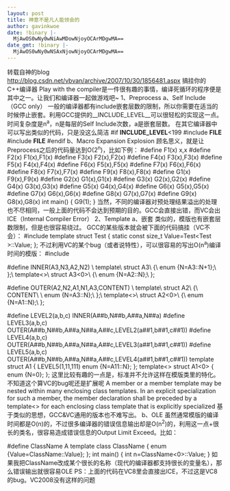 ```yaml
---
layout: post
title: 神意不是凡人能领会的
author: gavinkwoe
date: !binary |-
  MjAwOS0wNy0wNiAwMDowNjoyOCArMDgwMA==
date_gmt: !binary |-
  MjAwOS0wNy0wNSAxNjowNjoyOCArMDgwMA==
---
```

转载自神的blog
http://blog.csdn.net/vbvan/archive/2007/10/30/1856481.aspx
搞挂你的C++编译器
Play  with the compiler是一件很有趣的事情，编译死循环的程序便是其中之一。让我们和编译器一起做游戏吧~
1、Preprocess
a、Self Include（GCC only）
一般的编译器都有include嵌套层数的限制，所以你需要在适当的时候停止嵌套。利用GCC提供的__INCLUDE_LEVEL__可以很轻松的实现这一点。时间复杂度是n<sup>a</sup>，n是每层的Self Include次数，a是嵌套层数。
在其它编译器中可以写出类似的代码，只是没这么简洁
#if __INCLUDE_LEVEL__<199
#include __FILE__
#include __FILE__
#endif
b、Macro Expansion Explosion
顾名思义，就是让Preprocess之后的代码量达到O(2<sup>n</sup>)，比如下例：
#define F1(x) x,x
#define F2(x) F1(x),F1(x)
#define F3(x) F2(x),F2(x)
#define F4(x) F3(x),F3(x)
#define F5(x) F4(x),F4(x)
#define F6(x) F5(x),F5(x)
#define F7(x) F6(x),F6(x)
#define F8(x) F7(x),F7(x)
#define F9(x) F8(x),F8(x)
#define G1(x) F9(x),F9(x)
#define G2(x) G1(x),G1(x)
#define G3(x) G2(x),G2(x)
#define G4(x) G3(x),G3(x)
#define G5(x) G4(x),G4(x)
#define G6(x) G5(x),G5(x)
#define G7(x) G6(x),G6(x)
#define G8(x) G7(x),G7(x)
#define G9(x) G8(x),G8(x)
int main()
{
G9(1);
}
当然，不同的编译器对预处理结果溢出的处理也不尽相同，一般上面的代码不会达到预期的目的。GCC会直接出错，而VC会出ICE（Internal Compiler Error）
2、Template
a、嵌套
类似的，模版也有嵌套层数限制，但是也很容易绕过。
GCC的某些版本就会被下面的代码搞挂（VC不会）：
#include <cstddef>
template <class T>
struct Test {
static const size_t Value=Test<Test<T> >::Value;
};
不过利用VC的某个bug（或者说特性），可以很容易的写出O(n<sup>a</sup>)编译时间的模版：
#include <cstddef>
<p align="left">#define INNER(A3,N3,A2,N2) \
template<size_t N3>\
struct A3\
{\
enum {N=A3<N3-1>::N+1};\
};\
template<>\
struct A3<0>\
{\
enum {N=A2<N2-1>::N};\
};
<p align="left">#define OUTER(A2,N2,A1,N1,A3,CONTENT) \
template<size_t N2>\
struct A2\
{\
CONTENT\
\
enum {N=A3<N2>::N};\
};\
template<>\
struct A2<0>\
{\
enum {N=A1<N1-1>::N};\
};
<p align="left">#define LEVEL2(a,b,c) INNER(A##b,N##b,A##a,N##a)
#define LEVEL3(a,b,c) OUTER(A##b,N##b,A##a,N##a,A##c,LEVEL2(a##1,b##1,c##1))
#define LEVEL4(a,b,c) OUTER(A##b,N##b,A##a,N##a,A##c,LEVEL3(a##1,b##1,c##1))
#define LEVEL5(a,b,c) OUTER(A##b,N##b,A##a,N##a,A##c,LEVEL4(a##1,b##1,c##1))
template<size_t N1>
struct A1
{
LEVEL5(1,11,111)
enum {N=A11<N1>::N};
};
template<>
struct A1<0>
{
enum {N=0};
};
这里比较有趣的一点是，标准并不允许这样在模版类里的特化。不知道这个算VC的bug呢还是扩展呢
A member or a member template may be nested within many enclosing class templates. In an explicit specialization for such a member, the member declaration shall be preceded by a template<> for each enclosing class template that is explicitly specialized
基于类似的思想，GCC&VC通用的版本也不难写出。
b、OLE
虽然通常模版的编译时间都是O(n)的，不过很多编译器的错误信息输出却是O(n<sup>2</sup>)的，利用这一点+很长的类名，很容易造成错误信息的Output Limit Exceed。比如：
<p align="left">#define ClassName A
template <int N>
class ClassName
{
enum {Value=ClassName<N-1>::Value};
};
int main()
{
int n=ClassName<0>::Value;
}
如果我把ClassName改成某个很长的名称（现代的编译器都支持很长的变量名），那么错误输出就很容易OLE
PS：上面的代码在VC8里会直接出ICE，不过这是VC8的bug。VC2008没有这样的问题
